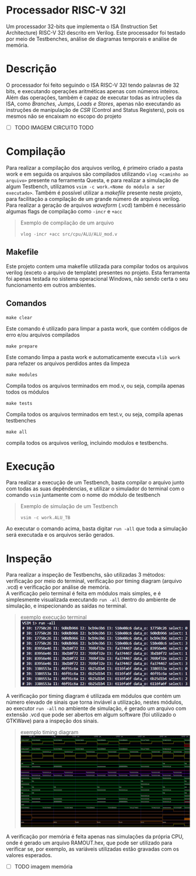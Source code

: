 # Processador RISC-V 32I

Um processador 32-bits que implementa o ISA (Instruction Set Architecture) RISC-V 32I descrito em Verilog. Este processador foi testado por meio de Testbenches, análise de diagramas temporais e análise de memória.

# Descrição

O processador foi feito seguindo o ISA RISC-V 32I tendo palavras de 32 bits, e executando operações aritméticas apenas com números inteiros. Além das operações, também é capaz de executar todas as intruções da ISA, como *Branches, Jumps, Loads e Stores*, apenas não executando as instruções de manipulação de *CSR* (Control and Status Registers), pois os mesmos não se encaixam no escopo do projeto

- [ ] TODO IMAGEM CIRCUITO TODO

# Compilação

Para realizar a compilação dos arquivos verilog, é primeiro criado a pasta work e em seguida os arquivos são compilados utilizando `vlog <caminho ao arquivo>` presente na ferramenta Questa, e para realizar a simulação de algum Testbench, utilizamos `vsim -c work.<Nome do módulo a ser executado>`. Também é possível utilizar a *makefile* presente neste projeto, para facilitação a compilação de um grande número de arquivos verilog. Para realizar a geração de arquivos *waveform* (.vcd) também é necessário algumas flags de compilação como `-incr` e `+acc`

> Exemplo de compilação de um arquivo
> ~~~
> vlog -incr +acc src/cpu/ALU/ALU_mod.v
> ~~~

## Makefile
Este projeto contem uma makefile utilizada para compilar todos os arquivos verilog (exceto o arquivo de template) presentes no projeto. Esta ferramenta foi apenas testada no sistema operacional Windows, não sendo certa o seu funcionamento em outros ambientes.
## Comandos

~~~shell
make clear
~~~
Este comando é utilizado para limpar a pasta work, que contém códigos de erro e/ou arquivos compilados

~~~shell
make prepare
~~~
Este comando limpa a pasta work e automaticamente executa `vlib work` para refazer os arquivos perdidos antes da limpeza

~~~shell
make modules
~~~
Compila todos os arquivos terminados em mod.v, ou seja, compila apenas todos os módulos

~~~shell
make tests
~~~
Compila todos os arquivos terminados em test.v, ou seja, compila apenas testbenches

~~~shell
make all
~~~
compila todos os arquivos verilog, incluindo modulos e testbenchs.

# Execução
Para realizar a execução de um Testbench, basta compilar o arquivo junto com todas as suas depêndencias, e utilizar o simulador do terminal com o comando `vsim` juntamente com o nome do módulo de testbench
> Exemplo de simulação de um Testbench
> ~~~
> vsim -c work.ALU_TB
> ~~~
Ao executar o comando acima, basta digitar `run -all` que toda a simulação será executada e os arquivos serão gerados.

# Inspeção
Para realizar a inspeção de Testbenchs, são utilizadas 3 métodos: verificação por meio do terminal, verificação por timing diagram (arquivo .vcd) e verificação por análise de memória. <br>
A verificação pelo terminal é feita em módulos mais simples, e é simplesmente visualizada executando `run -all` dentro do ambiente de simulação, e inspecionando as saídas no terminal. <br>
>exemplo execução terminal
![](/assets/terminal.png)

A verificação por timing diagram é utilizada em módulos que contém um número elevado de sinais que torna inviável a utilização, nestes módulos, ao executor `run -all` no ambiente de simulação, é gerado um arquivo com extensão .vcd que pode ser abertos em algum software (foi utilizado o GTKWave) para a inspeção dos sinais.

>exemplo timing diagram
![](assets/waveform1.png)

A verificação por memória é feita apenas nas simulações da própria CPU, onde é gerado um arquivo RAMOUT.hex, que pode ser utilizado para verificar se, por exemplo, as variáveis utilizadas estão gravadas com os valores esperados.

- [ ] TODO imagem memória